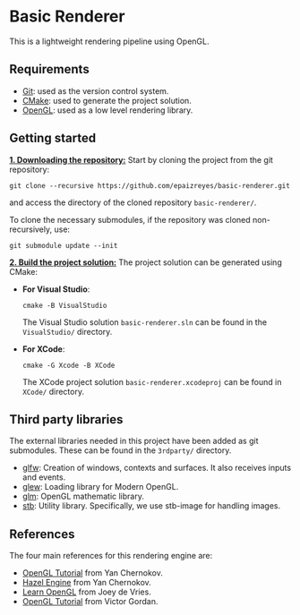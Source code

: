 # Basic Renderer
This is a lightweight rendering pipeline using OpenGL.

## Requirements
* [Git](https://git-scm.com): used as the version control system.
* [CMake](https://cmake.org): used to generate the project solution. 
* [OpenGL](https://www.opengl.org/): used as a low level rendering library.
    
## Getting started
<ins>**1. Downloading the repository:**</ins>
Start by cloning the project from the git repository:
```
git clone --recursive https://github.com/epaizreyes/basic-renderer.git
```
and access the directory of the cloned repository `basic-renderer/`.

To clone the necessary submodules, if the repository was cloned non-recursively, use:
```
git submodule update --init
```

<ins>**2. Build the project solution:**</ins>
The project solution can be generated using CMake:

* **For Visual Studio**:
	```
	cmake -B VisualStudio
	```
	The Visual Studio solution `basic-renderer.sln` can be found in the `VisualStudio/` directory.

* **For XCode**:
	```
	cmake -G Xcode -B XCode
	```
	The XCode project solution `basic-renderer.xcodeproj` can be found in `XCode/` directory.

## Third party libraries
The external libraries needed in this project have been added as git submodules. These can be found in the `3rdparty/` directory.
* [glfw](https://github.com/glfw/glfw): Creation of windows, contexts and surfaces. It also receives inputs and events.
* [glew](https://github.com/nigels-com/glew): Loading library for Modern OpenGL.
* [glm](https://github.com/g-truc/glm): OpenGL mathematic library.
* [stb](https://github.com/nothings/stb): Utility library. Specifically, we use stb-image for handling images.

## References
The four main references for this rendering engine are:
* [OpenGL Tutorial](https://github.com/TheCherno/OpenGL) from Yan Chernokov.
* [Hazel Engine](https://github.com/TheCherno/Hazel) from Yan Chernokov.
* [Learn OpenGL](https://github.com/JoeyDeVries/LearnOpenGL) from Joey de Vries.
* [OpenGL Tutorial](https://github.com/VictorGordan/opengl-tutorials) from Victor Gordan.